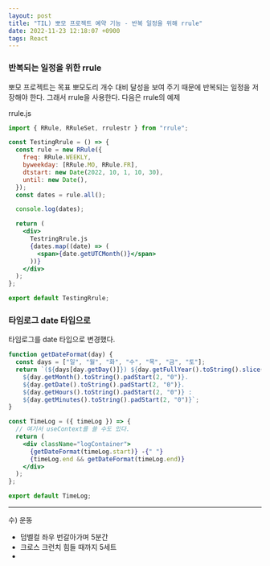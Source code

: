 ```yaml
---
layout: post
title: "TIL) 뽀모 프로젝트 예약 기능 - 반복 일정을 위해 rrule"
date: 2022-11-23 12:18:07 +0900
tags: React
---
```


### 반복되는 일정을 위한 rrule

뽀모 프로젝트는 목표 뽀모도리 개수 대비 달성을 보여 주기 때문에 반복되는 일정을 저장해야 한다. 그래서 rrule을 사용한다. 다음은 rrule의 예제

rrule.js

```jsx
import { RRule, RRuleSet, rrulestr } from "rrule";

const TestingRrule = () => {
  const rule = new RRule({
    freq: RRule.WEEKLY,
    byweekday: [RRule.MO, RRule.FR],
    dtstart: new Date(2022, 10, 1, 10, 30),
    until: new Date(),
  });
  const dates = rule.all();

  console.log(dates);

  return (
    <div>
      TestringRrule.js
      {dates.map((date) => (
        <span>{date.getUTCMonth()}</span>
      ))}
    </div>
  );
};

export default TestingRrule;
```

### 타임로그 date 타입으로

타임로그를 date 타입으로 변경했다.

```jsx
function getDateFormat(day) {
  const days = ["일", "월", "화", "수", "목", "금", "토"];
  return `(${days[day.getDay()]}) ${day.getFullYear().toString().slice(2, 4)}.
    ${day.getMonth().toString().padStart(2, "0")}. 
    ${day.getDate().toString().padStart(2, "0")}. 
    ${day.getHours().toString().padStart(2, "0")} :
    ${day.getMinutes().toString().padStart(2, "0")}`;
}

const TimeLog = ({ timeLog }) => {
  // 여기서 useContext를 쓸 수도 있다.
  return (
    <div className="logContainer">
      {getDateFormat(timeLog.start)} -{" "}
      {timeLog.end && getDateFormat(timeLog.end)}
    </div>
  );
};

export default TimeLog;
```

<hr />
수) 운동<br>

- 덤벨컬 좌우 번갈아가며 5분간
- 크로스 크런치 힘들 때까지 5세트
-
